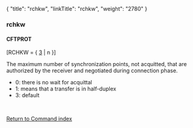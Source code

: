 {
    "title": "rchkw",
    "linkTitle": "rchkw",
    "weight": "2780"
}<span id="rchkw"></span>

### rchkw

#### CFTPROT

\[RCHKW = { <span style="text-decoration: underline;">3</span>
| n }\]

The maximum number of synchronization points, not acquitted, that are
authorized by the receiver and negotiated during connection phase.

-   0: there is no wait for acquittal
-   1: means that a transfer is in half-duplex
-   3: default

 

[Return to Command index](../../)
